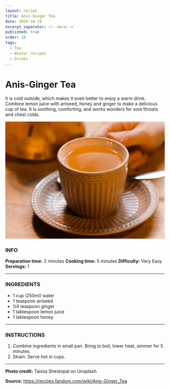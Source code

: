 ```yaml
---
layout: recipe
title: Anis-Ginger Tea
date: 2019-10-19
excerpt_separator: <!--more-->
published: true
order: 10
tags:
  - Tea
  - Winter recipes
  - Drinks
---
```


# Anis-Ginger Tea

It is cold outside, which makes it even better to enjoy a warm drink. Combine lemon juice with aniseed, honey and ginger to make a delicious cup of tea. It is soothing, comforting, and works wonders for sore throats and chest colds.

<!--more-->

[![Tea](/_uploads/tea.jpg)](/_uploads/tea.jpg)


### INFO

**Preparation time:** 2 minutes
**Cooking time:** 5 minutes
**Difficulty:** Very Easy
**Servings:** 1

<hr>

### INGREDIENTS

- 1 cup (250ml) water
- 1 teaspoon aniseed
- 1/4 teaspoon ginger
- 1 tablespoon lemon juice
- 1 tablespoon honey

<hr>

### INSTRUCTIONS

1. Combine ingredients in small pan. Bring to boil, lower heat, simmer for 5 minutes.
2. Strain. Serve hot in cups.

<hr>

**Photo credit:** Taisiia Shestopal on Unsplash

**Source:** https://recipes.fandom.com/wiki/Anis-Ginger_Tea

